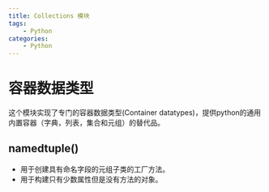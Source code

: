 ```yaml
---
title: Collections 模块
tags:
	- Python
categories:
	- Python
---
```


# 容器数据类型

这个模块实现了专门的容器数据类型(Container datatypes)，提供python的通用内置容器（字典，列表，集合和元组）的替代品。

## namedtuple()

- 用于创建具有命名字段的元组子类的工厂方法。
- 用于构建只有少数属性但是没有方法的对象。

